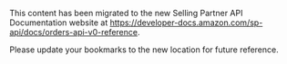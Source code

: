 This content has been migrated to the new Selling Partner API Documentation website at https://developer-docs.amazon.com/sp-api/docs/orders-api-v0-reference.

Please update your bookmarks to the new location for future reference.
